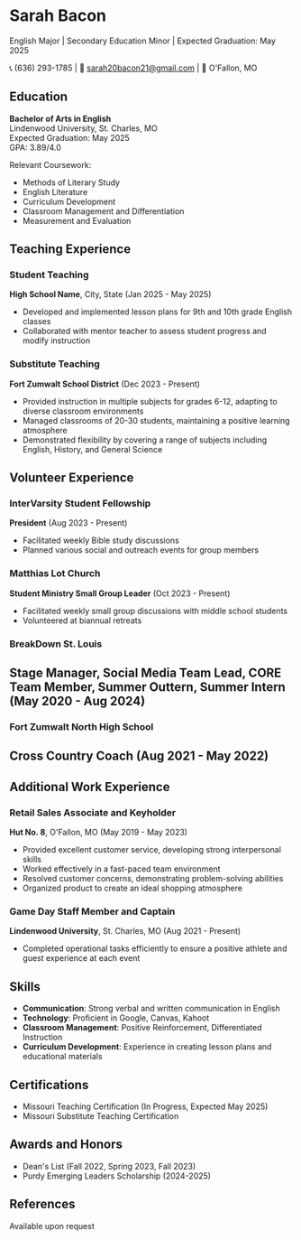 # Sarah Bacon
English Major | Secondary Education Minor | Expected Graduation: May 2025

📞 (636) 293-1785 | 📧 sarah20bacon21@gmail.com | 📍 O'Fallon, MO

## Education
**Bachelor of Arts in English**  
Lindenwood University, St. Charles, MO  
Expected Graduation: May 2025  
GPA: 3.89/4.0

Relevant Coursework:
- Methods of Literary Study
- English Literature
- Curriculum Development
- Classroom Management and Differentiation
- Measurement and Evaluation

## Teaching Experience
### Student Teaching
**High School Name**, City, State (Jan 2025 - May 2025)
- Developed and implemented lesson plans for 9th and 10th grade English classes
- Collaborated with mentor teacher to assess student progress and modify instruction

### Substitute Teaching
**Fort Zumwalt School District** (Dec 2023 - Present)
- Provided instruction in multiple subjects for grades 6-12, adapting to diverse classroom environments
- Managed classrooms of 20-30 students, maintaining a positive learning atmosphere
- Demonstrated flexibility by covering a range of subjects including English, History, and General Science

## Volunteer Experience
### InterVarsity Student Fellowship
**President** (Aug 2023 - Present)
- Facilitated weekly Bible study discussions
- Planned various social and outreach events for group members

### Matthias Lot Church
**Student Ministry Small Group Leader** (Oct 2023 - Present)
- Facilitated weekly small group discussions with middle school students
- Volunteered at biannual retreats

### BreakDown St. Louis
**Stage Manager, Social Media Team Lead, CORE Team Member, Summer Outtern, Summer Intern** (May 2020 - Aug 2024)
- 

### Fort Zumwalt North High School
**Cross Country Coach** (Aug 2021 - May 2022)
- 

## Additional Work Experience
### Retail Sales Associate and Keyholder
**Hut No. 8**, O'Fallon, MO (May 2019 - May 2023)
- Provided excellent customer service, developing strong interpersonal skills
- Worked effectively in a fast-paced team environment
- Resolved customer concerns, demonstrating problem-solving abilities
- Organized product to create an ideal shopping atmosphere

### Game Day Staff Member and Captain
**Lindenwood University**, St. Charles, MO (Aug 2021 - Present)
- Completed operational tasks efficiently to ensure a positive athlete and guest experience at each event

## Skills
- **Communication**: Strong verbal and written communication in English
- **Technology**: Proficient in Google, Canvas, Kahoot
- **Classroom Management**: Positive Reinforcement, Differentiated Instruction
- **Curriculum Development**: Experience in creating lesson plans and educational materials

## Certifications
- Missouri Teaching Certification (In Progress, Expected May 2025)
- Missouri Substitute Teaching Certification

## Awards and Honors
- Dean's List (Fall 2022, Spring 2023, Fall 2023)
- Purdy Emerging Leaders Scholarship (2024-2025)

## References
Available upon request
